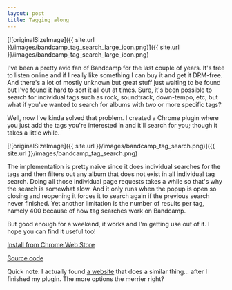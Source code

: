 ```yaml
---
layout: post
title: Tagging along
---
```


[![originalSizeImage]({{ site.url }}/images/bandcamp_tag_search_large_icon.png)]({{ site.url }}/images/bandcamp_tag_search_large_icon.png)

I've been a pretty avid fan of Bandcamp for the last couple of years. It's free to listen online and if I really like something I can buy it and get it DRM-free. And there's a lot of mostly unknown but great stuff just waiting to be found but I've found it hard to sort it all out at times. Sure, it's been possible to search for individual tags such as rock, soundtrack, down-tempo, etc; but what if you've wanted to search for albums with two or more specific tags?

Well, now I've kinda solved that problem. I created a Chrome plugin where you just add the tags you're interested in and it'll search for you; though it takes a little while.

[![originalSizeImage]({{ site.url }}/images/bandcamp_tag_search.png)]({{ site.url }}/images/bandcamp_tag_search.png)

The implementation is pretty naive since it does individual searches for the tags and then filters out any album that does not exist in all individual tag search. Doing all those individual page requests takes a while so that's why the search is somewhat slow. And it only runs when the popup is open so closing and reopening it forces it to search again if the previous search never finished. Yet another limitation is the number of results per tag, namely 400 because of how tag searches work on Bandcamp.

But good enough for a weekend, it works and I'm getting use out of it. I hope you can find it useful too!

[Install from Chrome Web Store](https://chrome.google.com/webstore/detail/bandcamp-tag-search/fkkbhcpcpapcgcfjmllgibbnalmpbjcm)

[Source code](https://github.com/SvDvorak/BandcampMultitagSearch)

Quick note: I actually found [a website](http://www.influenza-records.com/find/) that does a similar thing... after I finished my plugin. The more options the merrier right?